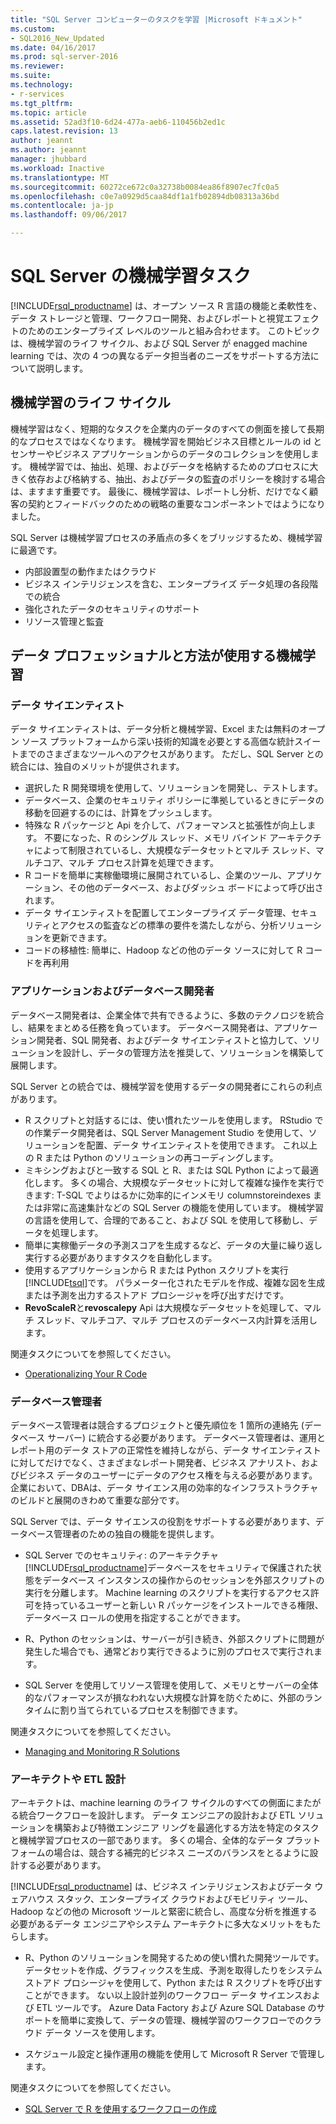 ```yaml
---
title: "SQL Server コンピューターのタスクを学習 |Microsoft ドキュメント"
ms.custom:
- SQL2016_New_Updated
ms.date: 04/16/2017
ms.prod: sql-server-2016
ms.reviewer: 
ms.suite: 
ms.technology:
- r-services
ms.tgt_pltfrm: 
ms.topic: article
ms.assetid: 52ad3f10-6d24-477a-aeb6-110456b2ed1c
caps.latest.revision: 13
author: jeannt
ms.author: jeannt
manager: jhubbard
ms.workload: Inactive
ms.translationtype: MT
ms.sourcegitcommit: 60272ce672c0a32738b0084ea86f8907ec7fc0a5
ms.openlocfilehash: c0e7a0929d5caa84df1a1fb02894db08313a36bd
ms.contentlocale: ja-jp
ms.lasthandoff: 09/06/2017

---
```

# <a name="sql-server-machine-learning-tasks"></a>SQL Server の機械学習タスク

[!INCLUDE[rsql_productname](../../includes/rsql-productname-md.md)] は、オープン ソース R 言語の機能と柔軟性を、データ ストレージと管理、ワークフロー開発、およびレポートと視覚エフェクトのためのエンタープライズ レベルのツールと組み合わせます。 このトピックは、機械学習のライフ サイクル、および SQL Server が enagged machine learning では、次の 4 つの異なるデータ担当者のニーズをサポートする方法について説明します。

## <a name="machine-learning-life-cycle"></a>機械学習のライフ サイクル

機械学習はなく、短期的なタスクを企業内のデータのすべての側面を接して長期的なプロセスではなくなります。 機械学習を開始ビジネス目標とルールの id とセンサーやビジネス アプリケーションからのデータのコレクションを使用します。 機械学習では、抽出、処理、およびデータを格納するためのプロセスに大きく依存および格納する、抽出、およびデータの監査のポリシーを検討する場合は、ますます重要です。 最後に、機械学習は、レポートし分析、だけでなく顧客の契約とフィードバックのための戦略の重要なコンポーネントではようになりました。



SQL Server は機械学習プロセスの矛盾点の多くをブリッジするため、機械学習に最適です。

+ 内部設置型の動作またはクラウド
+ ビジネス インテリジェンスを含む、エンタープライズ データ処理の各段階での統合
+ 強化されたデータのセキュリティのサポート
+ リソース管理と監査

## <a name="data-professionals-and-how-they-use-machine-learning"></a>データ プロフェッショナルと方法が使用する機械学習

### <a name="data-scientists"></a>データ サイエンティスト

データ サイエンティストは、データ分析と機械学習、Excel または無料のオープン ソース プラットフォームから深い技術的知識を必要とする高価な統計スイートまでのさまざまなツールへのアクセスがあります。 ただし、SQL Server との統合には、独自のメリットが提供されます。

+ 選択した R 開発環境を使用して、ソリューションを開発し、テストします。
+ データベース、企業のセキュリティ ポリシーに準拠しているときにデータの移動を回避するのには、計算をプッシュします。
+ 特殊な R パッケージと Api を介して、パフォーマンスと拡張性が向上します。 不要になった、R のシングル スレッド、メモリ バインド アーキテクチャによって制限されているし、大規模なデータセットとマルチ スレッド、マルチコア、マルチ プロセス計算を処理できます。
+ R コードを簡単に実稼働環境に展開されているし、企業のツール、アプリケーション、その他のデータベース、およびダッシュ ボードによって呼び出されます。
+ データ サイエンティストを配置してエンタープライズ データ管理、セキュリティとアクセスの監査などの標準の要件を満たしながら、分析ソリューションを更新できます。
+ コードの移植性: 簡単に、Hadoop などの他のデータ ソースに対して R コードを再利用

### <a name="application-and-database-developers"></a>アプリケーションおよびデータベース開発者

データベース開発者は、企業全体で共有できるように、多数のテクノロジを統合し、結果をまとめる任務を負っています。 データベース開発者は、アプリケーション開発者、SQL 開発者、およびデータ サイエンティストと協力して、ソリューションを設計し、データの管理方法を推奨して、ソリューションを構築して展開します。 

SQL Server との統合では、機械学習を使用するデータの開発者にこれらの利点があります。

+ R スクリプトと対話するには、使い慣れたツールを使用します。 RStudio での作業データ開発者は、SQL Server Management Studio を使用して、ソリューションを配置、データ サイエンティストを使用できます。 これ以上の R または Python のソリューションの再コーディングします。
+ ミキシングおよびと一致する SQL と R、または SQL Python によって最適化します。 多くの場合、大規模なデータセットに対して複雑な操作を実行できます: T-SQL でよりはるかに効率的にインメモリ columnstoreindexes または非常に高速集計などの SQL Server の機能を使用しています。 機械学習の言語を使用して、合理的であること、および SQL を使用して移動し、データを処理します。
+ 簡単に実稼働データの予測スコアを生成するなど、データの大量に繰り返し実行する必要がありますタスクを自動化します。
+ 使用するアプリケーションから R または Python スクリプトを実行[!INCLUDE[tsql](../../includes/tsql-md.md)]です。 パラメーター化されたモデルを作成、複雑な図を生成または予測を出力するストアド プロシージャを呼び出すだけです。
+ **RevoScaleR**と**revoscalepy** Api は大規模なデータセットを処理して、マルチ スレッド、マルチコア、マルチ プロセスのデータベース内計算を活用します。

関連タスクについてを参照してください。
+ [Operationalizing Your R Code](../../advanced-analytics/r-services/operationalizing-your-r-code.md)

### <a name="database-administrators"></a>データベース管理者

データベース管理者は競合するプロジェクトと優先順位を 1 箇所の連絡先 (データベース サーバー) に統合する必要があります。 データベース管理者は、運用とレポート用のデータ ストアの正常性を維持しながら、データ サイエンティストに対してだけでなく、さまざまなレポート開発者、ビジネス アナリスト、およびビジネス データのユーザーにデータのアクセス権を与える必要があります。 企業において、DBAは、データ サイエンス用の効率的なインフラストラクチャのビルドと展開のきわめて重要な部分です。 

SQL Server では、データ サイエンスの役割をサポートする必要があります、データベース管理者のための独自の機能を提供します。

+ SQL Server でのセキュリティ: のアーキテクチャ[!INCLUDE[rsql_productname](../../includes/rsql-productname-md.md)]データベースをセキュリティで保護された状態をデータベース インスタンスの操作からのセッションを外部スクリプトの実行を分離します。 Machine learning のスクリプトを実行するアクセス許可を持っているユーザーと新しい R パッケージをインストールできる権限、データベース ロールの使用を指定することができます。

+ R、Python のセッションは、サーバーが引き続き、外部スクリプトに問題が発生した場合でも、通常どおり実行できるように別のプロセスで実行されます。

+ SQL Server を使用してリソース管理を使用して、メモリとサーバーの全体的なパフォーマンスが損なわれない大規模な計算を防ぐために、外部のランタイムに割り当てられているプロセスを制御できます。

関連タスクについてを参照してください。
+ [Managing and Monitoring R Solutions](../../advanced-analytics/r-services/managing-and-monitoring-r-solutions.md)

### <a name="architects-and-etl-designers"></a>アーキテクトや ETL 設計

アーキテクトは、machine learning のライフ サイクルのすべての側面にまたがる統合ワークフローを設計します。 データ エンジニアの設計および ETL ソリューションを構築および特徴エンジニア リングを最適化する方法を特定のタスクと機械学習プロセスの一部であります。 多くの場合、全体的なデータ プラットフォームの場合は、競合する補完的ビジネス ニーズのバランスをとるように設計する必要があります。

[!INCLUDE[rsql_productname](../../includes/rsql-productname-md.md)] は、ビジネス インテリジェンスおよびデータ ウェアハウス スタック、エンタープライズ クラウドおよびモビリティ ツール、Hadoop などの他の Microsoft ツールと緊密に統合し、高度な分析を推進する必要があるデータ エンジニアやシステム アーキテクトに多大なメリットをもたらします。

+ R、Python のソリューションを開発するための使い慣れた開発ツールです。 データセットを作成、グラフィックスを生成、予測を取得したりをシステム ストアド プロシージャを使用して、Python または R スクリプトを呼び出すことができます。 ない以上設計並列のワークフロー データ サイエンスおよび ETL ツールです。 Azure Data Factory および Azure SQL Database のサポートを簡単に変換して、データの管理、機械学習のワークフローでのクラウド データ ソースを使用します。

+ スケジュール設定と操作運用の機能を使用して Microsoft R Server で管理します。

関連タスクについてを参照してください。

+ [SQL Server で R を使用するワークフローの作成](../../advanced-analytics/r-services/creating-workflows-that-use-r-in-sql-server.md)


